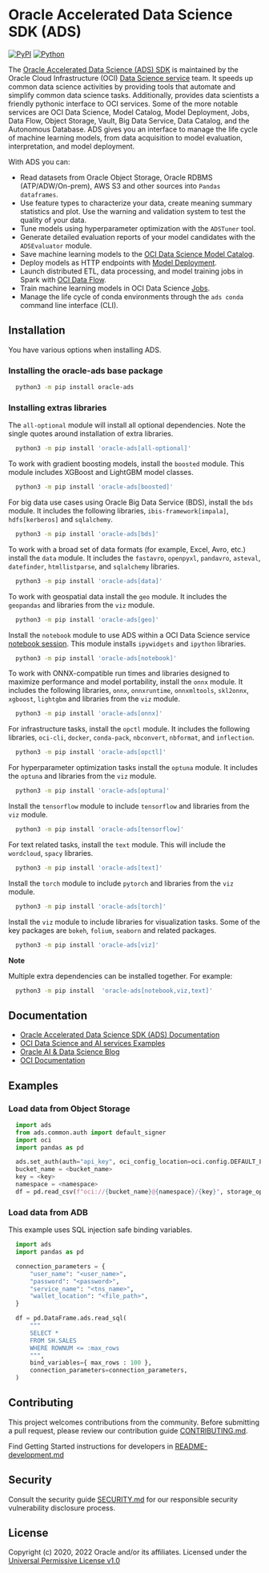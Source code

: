 # Oracle Accelerated Data Science SDK (ADS)

[![PyPI](https://img.shields.io/pypi/v/oracle-ads.svg)](https://pypi.org/project/oracle-ads/) [![Python](https://img.shields.io/pypi/pyversions/oracle-ads.svg?style=plastic)](https://pypi.org/project/oracle-ads/)

The [Oracle Accelerated Data Science (ADS) SDK](https://accelerated-data-science.readthedocs.io/en/latest/index.html) is maintained by the Oracle Cloud Infrastructure (OCI) [Data Science service](https://docs.oracle.com/en-us/iaas/data-science/using/data-science.htm) team. It speeds up common data science activities by providing tools that automate and simplify common data science tasks. Additionally, provides data scientists a friendly pythonic interface to OCI services. Some of the more notable services are OCI Data Science, Model Catalog, Model Deployment, Jobs, Data Flow, Object Storage, Vault, Big Data Service, Data Catalog, and the Autonomous Database. ADS gives you an interface to manage the life cycle of machine learning models, from data acquisition to model evaluation, interpretation, and model deployment.

With ADS you can:

 - Read datasets from Oracle Object Storage, Oracle RDBMS (ATP/ADW/On-prem), AWS S3 and other sources into `Pandas dataframes`.
 - Use feature types to characterize your data, create meaning summary statistics and plot. Use the warning and validation system to test the quality of your data.
 - Tune models using hyperparameter optimization with the `ADSTuner` tool.
 - Generate detailed evaluation reports of your model candidates with the `ADSEvaluator` module.
 - Save machine learning models to the [OCI Data Science Model Catalog](https://docs.oracle.com/en-us/iaas/data-science/using/models-about.htm).
 - Deploy models as HTTP endpoints with [Model Deployment](https://docs.oracle.com/en-us/iaas/data-science/using/model-dep-about.htm).
 - Launch distributed ETL, data processing, and model training jobs in Spark with [OCI Data Flow](https://docs.oracle.com/en-us/iaas/data-flow/using/home.htm).
 - Train machine learning models in OCI Data Science [Jobs](https://docs.oracle.com/en-us/iaas/data-science/using/jobs-about.htm).
 - Manage the life cycle of conda environments through the `ads conda` command line interface (CLI).

## Installation

You have various options when installing ADS.

### Installing the oracle-ads base package

```bash
  python3 -m pip install oracle-ads
```

### Installing extras libraries

The `all-optional` module will install all optional dependencies. Note the single quotes around installation of extra libraries.

```bash
  python3 -m pip install 'oracle-ads[all-optional]'
```

To work with gradient boosting models, install the `boosted` module. This module includes XGBoost and LightGBM model classes.

```bash
  python3 -m pip install 'oracle-ads[boosted]'
```

For big data use cases using Oracle Big Data Service (BDS), install the `bds` module. It includes the following libraries, `ibis-framework[impala]`, `hdfs[kerberos]` and `sqlalchemy`.

```bash
  python3 -m pip install 'oracle-ads[bds]'
```

To work with a broad set of data formats (for example, Excel, Avro, etc.) install the `data` module. It includes the `fastavro`, `openpyxl`, `pandavro`, `asteval`, `datefinder`, `htmllistparse`, and `sqlalchemy` libraries.

```bash
  python3 -m pip install 'oracle-ads[data]'
```

To work with geospatial data install the `geo` module. It includes the `geopandas` and libraries from the `viz` module.

```bash
  python3 -m pip install 'oracle-ads[geo]'
```

Install the `notebook` module to use ADS within a OCI Data Science service [notebook session](https://docs.oracle.com/en-us/iaas/data-science/using/manage-notebook-sessions.htm). This module installs `ipywidgets` and `ipython` libraries.

```bash
  python3 -m pip install 'oracle-ads[notebook]'
```

To work with ONNX-compatible run times and libraries designed to maximize performance and model portability, install the `onnx` module. It includes the following libraries, `onnx`, `onnxruntime`, `onnxmltools`, `skl2onnx`, `xgboost`, `lightgbm` and libraries from the `viz` module.

```bash
  python3 -m pip install 'oracle-ads[onnx]'
```

For infrastructure tasks, install the `opctl` module. It includes the following libraries, `oci-cli`, `docker`, `conda-pack`, `nbconvert`, `nbformat`, and `inflection`.

```bash
  python3 -m pip install 'oracle-ads[opctl]'
```

For hyperparameter optimization tasks install the `optuna` module. It includes the `optuna` and libraries from the `viz` module.

```bash
  python3 -m pip install 'oracle-ads[optuna]'
```

Install the `tensorflow` module to include `tensorflow` and libraries from the `viz` module.

```bash
  python3 -m pip install 'oracle-ads[tensorflow]'
```

For text related tasks, install the `text` module. This will include the `wordcloud`, `spacy` libraries.

```bash
  python3 -m pip install 'oracle-ads[text]'
```

Install the `torch` module to include `pytorch` and libraries from the `viz` module.

```bash
  python3 -m pip install 'oracle-ads[torch]'
```

Install the `viz` module to include libraries for visualization tasks. Some of the key packages are `bokeh`, `folium`, `seaborn` and related packages.

```bash
  python3 -m pip install 'oracle-ads[viz]'
```

**Note**

Multiple extra dependencies can be installed together. For example:

```bash
  python3 -m pip install  'oracle-ads[notebook,viz,text]'
```

## Documentation

  - [Oracle Accelerated Data Science SDK (ADS) Documentation](https://accelerated-data-science.readthedocs.io/en/latest/index.html)
  - [OCI Data Science and AI services Examples](https://github.com/oracle/oci-data-science-ai-samples)
  - [Oracle AI & Data Science Blog](https://blogs.oracle.com/ai-and-datascience/)
  - [OCI Documentation](https://docs.oracle.com/en-us/iaas/data-science/using/data-science.htm)

## Examples

### Load data from Object Storage

```python
  import ads
  from ads.common.auth import default_signer
  import oci
  import pandas as pd

  ads.set_auth(auth="api_key", oci_config_location=oci.config.DEFAULT_LOCATION, profile="DEFAULT")
  bucket_name = <bucket_name>
  key = <key>
  namespace = <namespace>
  df = pd.read_csv(f"oci://{bucket_name}@{namespace}/{key}", storage_options=default_signer())
```

### Load data from ADB

This example uses SQL injection safe binding variables.

```python
  import ads
  import pandas as pd

  connection_parameters = {
      "user_name": "<user_name>",
      "password": "<password>",
      "service_name": "<tns_name>",
      "wallet_location": "<file_path>",
  }

  df = pd.DataFrame.ads.read_sql(
      """
      SELECT *
      FROM SH.SALES
      WHERE ROWNUM <= :max_rows
      """,
      bind_variables={ max_rows : 100 },
      connection_parameters=connection_parameters,
  )
```

## Contributing

This project welcomes contributions from the community. Before submitting a pull request, please review our contribution guide [CONTRIBUTING.md](https://github.com/oracle/accelerated-data-science/blob/main/CONTRIBUTING.md).

Find Getting Started instructions for developers in [README-development.md](https://github.com/oracle/accelerated-data-science/blob/main/README-development.md)

## Security

Consult the security guide [SECURITY.md](https://github.com/oracle/accelerated-data-science/blob/main/SECURITY.md) for our responsible security vulnerability disclosure process.

## License

Copyright (c) 2020, 2022 Oracle and/or its affiliates. Licensed under the [Universal Permissive License v1.0](https://oss.oracle.com/licenses/upl/)
